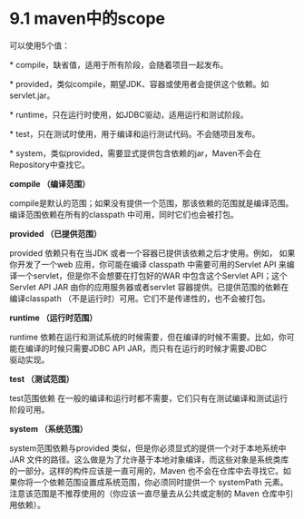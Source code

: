 # 9.1 maven中的scope

可以使用5个值： 

\* compile，缺省值，适用于所有阶段，会随着项目一起发布。 

\* provided，类似compile，期望JDK、容器或使用者会提供这个依赖。如servlet.jar。 

\* runtime，只在运行时使用，如JDBC驱动，适用运行和测试阶段。 

\* test，只在测试时使用，用于编译和运行测试代码。不会随项目发布。 

\* system，类似provided，需要显式提供包含依赖的jar，Maven不会在Repository中查找它。

**compile （编译范围）**

compile是默认的范围；如果没有提供一个范围，那该依赖的范围就是编译范围。编译范围依赖在所有的classpath 中可用，同时它们也会被打包。

**provided （已提供范围）**

provided 依赖只有在当JDK 或者一个容器已提供该依赖之后才使用。例如， 如果你开发了一个web 应用，你可能在编译 classpath 中需要可用的Servlet API 来编译一个servlet，但是你不会想要在打包好的WAR 中包含这个Servlet API；这个Servlet API JAR 由你的应用服务器或者servlet 容器提供。已提供范围的依赖在编译classpath （不是运行时）可用。它们不是传递性的，也不会被打包。

**runtime （运行时范围）**

runtime 依赖在运行和测试系统的时候需要，但在编译的时候不需要。比如，你可能在编译的时候只需要JDBC API JAR，而只有在运行的时候才需要JDBC  
驱动实现。

**test （测试范围）**

test范围依赖 在一般的编译和运行时都不需要，它们只有在测试编译和测试运行阶段可用。

**system （系统范围）**

system范围依赖与provided 类似，但是你必须显式的提供一个对于本地系统中JAR 文件的路径。这么做是为了允许基于本地对象编译，而这些对象是系统类库的一部分。这样的构件应该是一直可用的，Maven 也不会在仓库中去寻找它。如果你将一个依赖范围设置成系统范围，你必须同时提供一个 systemPath 元素。注意该范围是不推荐使用的（你应该一直尽量去从公共或定制的 Maven 仓库中引用依赖）。

